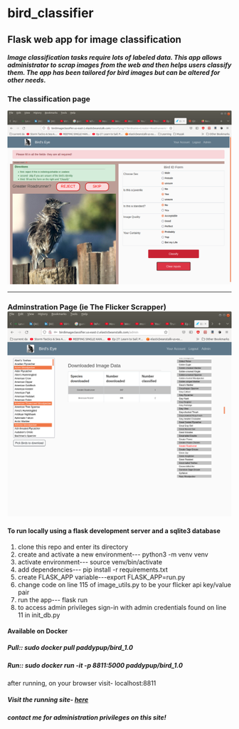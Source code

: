 # bird_classifier
<h2>Flask web app for image classification</h2>
<h5>Image classification tasks require lots of labeled data. This app allows administrator to scrap 
images from the web and then helps users classify them. The app has been tailored for bird images 
but can be altered for other needs.</h5>

<h3>The classification page</h3>
<img src="admin.png">

<hr>
<h3>Adminstration Page (ie The Flicker Scrapper)
<img src="classifing.png">
     
<h4>To run locally using a flask development server and a sqlite3 database</h4>
<ol>
  <li>clone this repo and enter its directory</li>
  <li><span>create and activate a new environment---</span> python3 -m venv venv</li>
  <li><span>activate environment---</span> source venv/bin/activate</li>
  <li><span>add dependencies---</span> pip install -r requirements.txt</li>
  <li><span>create FLASK_APP variable---</span>export FLASK_APP=run.py</li>
  <li>change code on line 115 of image_utils.py to be your flicker api key/value pair</li>
  <li>run the app--- flask run</li>
  <li>to access admin privileges sign-in with admin credentials found on line 11 in init_db.py</li>
</ol>

<h4>Available on Docker</h4>
<h5>Pull::   sudo docker pull paddypup/bird_1.0</h5>
<h5>Run::  sudo docker run -it -p 8811:5000 paddypup/bird_1.0 </h5>

after running, on your browser visit-  localhost:8811

<h5>Visit the running site- <a href="http:birdimageclassifier.us-east-2.elasticbeanstalk.com/"> here</a></h5>
<h5>contact me for administration privileges on this site!</h5>

